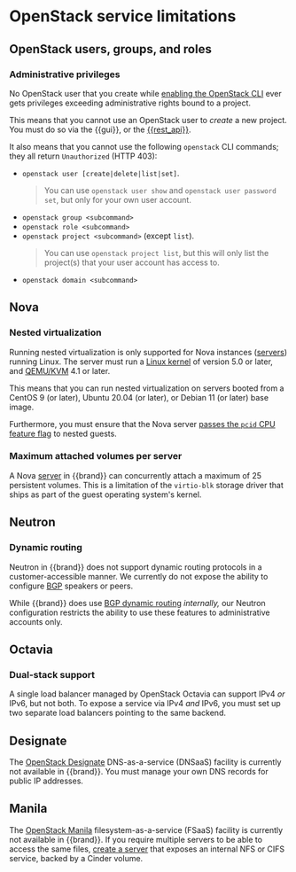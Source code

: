 # OpenStack service limitations


## OpenStack users, groups, and roles

### Administrative privileges

No OpenStack user that you create while [enabling the OpenStack CLI](../../howto/getting-started/enable-openstack-cli.md) ever gets privileges exceeding administrative rights bound to a project.

This means that you cannot use an OpenStack user to *create* a new project.
You must do so via the {{gui}}, or the [{{rest_api}}](../api/cc/index.md).

It also means that you cannot use the following `openstack` CLI commands; they all return `Unauthorized` (HTTP 403):

* `openstack user [create|delete|list|set]`.
  > You can use `openstack user show` and `openstack user password set`, but only for your own user account.
* `openstack group <subcommand>`
* `openstack role <subcommand>`
* `openstack project <subcommand>` (except `list`).
  > You can use `openstack project list`, but this will only list the project(s) that your user account has access to.
* `openstack domain <subcommand>`

## Nova

### Nested virtualization

Running nested virtualization is only supported for Nova instances ([servers](../../howto/openstack/nova/new-server.md)) running Linux.
The server must run a [Linux kernel](https://www.kernel.org/) of version 5.0 or later, and [QEMU/KVM](https://www.qemu.org/) 4.1 or later.

This means that you can run nested virtualization on servers booted from a CentOS 9 (or later), Ubuntu 20.04 (or later), or Debian 11 (or later) base image.

Furthermore, you must ensure that the Nova server [passes the `pcid` CPU feature flag](https://qemu-project.gitlab.io/qemu/system/qemu-cpu-models.html#important-cpu-features-for-intel-x86-hosts) to nested guests.

### Maximum attached volumes per server

A Nova [server](../../howto/openstack/nova/new-server.md) in {{brand}} can concurrently attach a maximum of 25 persistent volumes.
This is a limitation of the `virtio-blk` storage driver that ships as part of the guest operating system's kernel.

## Neutron

### Dynamic routing

Neutron in {{brand}} does not support dynamic routing protocols in a customer-accessible manner.
We currently do not expose the ability to configure [BGP](https://en.wikipedia.org/wiki/Border_Gateway_Protocol) speakers or peers.

While {{brand}} does use [BGP dynamic routing](https://docs.openstack.org/neutron/latest/admin/config-bgp-dynamic-routing.html) *internally,* our Neutron configuration restricts the ability to use these features to administrative accounts only.

## Octavia

### Dual-stack support

A single load balancer managed by OpenStack Octavia can support IPv4 *or* IPv6, but not both.
To expose a service via IPv4 *and* IPv6, you must set up two separate load balancers pointing to the same backend.

## Designate

The [OpenStack Designate](https://docs.openstack.org/designate/) DNS-as-a-service (DNSaaS) facility is currently not available in {{brand}}.
You must manage your own DNS records for public IP addresses.

## Manila

The [OpenStack Manila](https://docs.openstack.org/designate/) filesystem-as-a-service (FSaaS) facility is currently not available in {{brand}}.
If you require multiple servers to be able to access the same files, [create a server](../../howto/openstack/nova/new-server.md) that exposes an internal NFS or CIFS service, backed by a Cinder volume.
